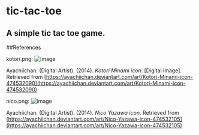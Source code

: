 # tic-tac-toe
A simple tic tac toe game.
---
##References

kotori.png:
![image](https://raw.github.com/PJ623/tic-tac-toe/master/assets/images/kotori.png "Kotori Minami icon")

Ayachiichan. (Digital Artist). (2014). *Kotori Minami icon*. [Digital image]. Retrieved from [https://ayachiichan.deviantart.com/art/Kotori-Minami-icon-474532090](https://ayachiichan.deviantart.com/art/Kotori-Minami-icon-474532090)

nico.png:
![image](https://raw.github.com/PJ623/tic-tac-toe/master/assets/images/nico.png "Nico Yazawa icon")

Ayachiichan. (Digital Artist). (2014). *Nico Yazawa icon*. Retrieved from [https://ayachiichan.deviantart.com/art/Nico-Yazawa-icon-474532105](https://ayachiichan.deviantart.com/art/Nico-Yazawa-icon-474532105)
